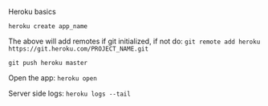 Heroku basics

`heroku create app_name`

The above will add remotes if git initialized, if not do:
`git remote add heroku https://git.heroku.com/PROJECT_NAME.git`

`git push heroku master`

Open the app:
`heroku open`

Server side logs:
`heroku logs --tail`